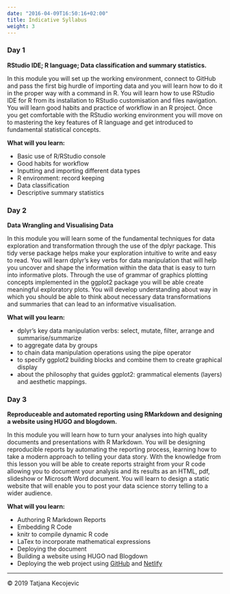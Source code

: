 ```yaml
---
date: "2016-04-09T16:50:16+02:00"
title: Indicative Syllabus
weight: 3
---
```


### Day 1
**RStudio IDE; R language; Data classification and summary statistics.**

In this module you will set up the working environment, connect to GitHub and pass the first big hurdle of importing data and you will learn how to do it in the proper way with a command in R. You will learn how to use RStudio IDE for R from its installation to RStudio customisation and files navigation. You will learn good habits and practice of workflow in an R project. Once you get comfortable with the RStudio working environment you will move on to mastering the key features of R language and get introduced to fundamental statistical concepts. 

**What will you learn:**

* Basic use of R/RStudio console
* Good habits for workflow
* Inputting and importing different data types
* R environment: record keeping
* Data classification
* Descriptive summary statistics

### Day 2

**Data Wrangling and Visualising Data**

In this module you will learn some of the fundamental techniques for data exploration and transformation through the use of the dplyr package. This tidy verse package helps make your exploration intuitive to write and easy to read. You will learn dplyr’s key verbs for data manipulation that will help you uncover and shape the information within the data that is easy to turn into informative plots. Through the use of grammar of graphics plotting concepts implemented in the ggplot2 package you will be able create meaningful exploratory plots. You will develop understanding about way in which you should be able to think about necessary data transformations and summaries that can lead to an informative visualisation.

**What will you learn:**

* dplyr’s key data manipulation verbs: select, mutate, filter, arrange and summarise/summarize
* to aggregate data by groups
* to chain data manipulation operations using the pipe operator
* to specify ggplot2 building blocks and combine them to create graphical display
* about the philosophy that guides ggplot2: grammatical elements (layers) and aesthetic mappings.

### Day 3
**Reproduceable and automated reporting using RMarkdown and designing a website using HUGO and blogdown.**

In this module you will learn how to turn your analyses into high quality documents and presentations with R Markdown. You will be designing reproducible reports by automating the reporting process, learning how to take a modern approach to telling your data story. With the knowledge from this lesson you will be able to create reports straight from your R code allowing you to document your analysis and its results as an HTML, pdf, slideshow or Microsoft Word document. You will learn to design a static website that will enable you to post your data science storry telling to a wider audience.

**What will you learn:**

*	Authoring R Markdown Reports
*	Embedding R Code
*	knitr to compile dynamic R code
*	LaTex to incorporate mathematical expressions
*	Deploying the document
*	Building a website using HUGO nad Blogdown
*	Deploying the web project using [GitHub](https://github.com/) and [Netlify](https://www.netlify.com/)


-----------------------------
© 2019 Tatjana Kecojevic
